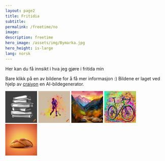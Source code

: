 ```yaml
---
layout: page2
title: Fritidia 
subtitle: 
permalink: /freetime/no
image: 
description: freetime
hero_image: /assets/img/Bymarka.jpg
hero_height: is-large
lang: norsk
---
```

Her kan du få innsikt i hva jeg gjøre i fritida min


Bare klikk på en av bildene for å få mer informasjon :) Bildene er laget ved hjelp av [craiyon](https://www.craiyon.com) en AI-bildegenerator.

<a href="/freetime/reading"><img src="/assets/img/books.png" alt="A stack of books" style="height: 100px; width:100px;"/></a> <a href="/freetime/hockey/no"><img src="/assets/img/hockey.png" alt="A hockey player" style="height: 100px; width:100px;"/></a> <a href="../blog"><img src="/assets/img/hiking.png" alt="Mountain landscape" style="height: 100px; width:100px;"/></a> <a href="/freetime/bikepck/no"><img src="/assets/img/gravel_bike.png" alt="A gravel bike" style="height: 100px; width:100px;"/></a> <a href="/freetime/cooking/no"><img src="/assets/img/empanada.png" alt="A gravel bike" style="height: 100px; width:100px;"/></a>